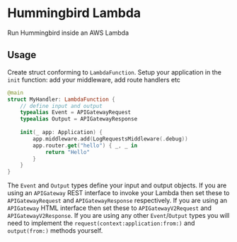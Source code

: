 # Hummingbird Lambda

Run Hummingbird inside an AWS Lambda

## Usage

Create struct conforming to `LambdaFunction`. Setup your application in the `init` function: add your middleware, add route handlers etc

```swift
@main
struct MyHandler: LambdaFunction {
    // define input and output
    typealias Event = APIGatewayRequest
    typealias Output = APIGatewayResponse
    
    init(_ app: Application) {
        app.middleware.add(LogRequestsMiddleware(.debug))
        app.router.get("hello") { _, _ in
            return "Hello"
        }
    }
}
```

The `Event` and `Output` types define your input and output objects. If you are using an `APIGateway` REST interface to invoke your Lambda then set these to `APIGatewayRequest` and `APIGatewayResponse` respectively. If you are using an `APIGateway` HTML interface then set these to `APIGatewayV2Request` and `APIGatewayV2Response`. If you are using any other `Event`/`Output` types you will need to implement the `request(context:application:from:)` and `output(from:)` methods yourself.
